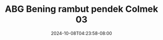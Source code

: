 --- 
title: "ABG Bening rambut pendek Colmek 03"
description: "streaming  video bokep ABG Bening rambut pendek Colmek 03   durasi panjang baru"
date: 2024-10-08T04:23:58-08:00
file_code: "caaltrny8a4v"
draft: false
cover: "3ji1fdxm61gp5y2h.jpg"
tags: ["ABG", "Bening", "rambut", "pendek", "Colmek", "bokep-indo", "bokep-viral", "bokep-ig"]
length: 121
fld_id: "1399316"
foldername: "AB010"
categories: ["AB010"]
views: 53
---